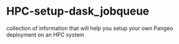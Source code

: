 # HPC-setup-dask_jobqueue
collection of information that will help you setup your own Pangeo deployment on an HPC system
